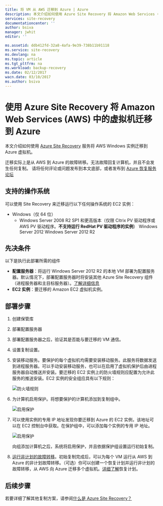 ```yaml
---
title: 将 VM 从 AWS 迁移到 Azure | Azure
description: 本文介绍如何使用 Azure Site Recovery 将 Amazon Web Services (AWS) 中运行的虚拟机迁移到 Azure。
services: site-recovery
documentationcenter: ''
author: bsiva
manager: jwhit
editor: ''

ms.assetid: ddb412fd-32a8-4afa-9e39-738b11b91118
ms.service: site-recovery
ms.devlang: na
ms.topic: article
ms.tgt_pltfrm: na
ms.workload: backup-recovery
ms.date: 02/12/2017
wacn.date: 03/10/2017
ms.author: bsiva
---
```


# 使用 Azure Site Recovery 将 Amazon Web Services (AWS) 中的虚拟机迁移到 Azure

本文介绍如何使用 [Azure Site Recovery](./site-recovery-overview.md) 服务将 AWS Windows 实例迁移到 Azure 虚拟机。

迁移实际上是从 AWS 到 Azure 的故障转移。无法故障回复计算机，并且不会发生任何复制。
请将任何评论或问题发布到本文底部，或者发布到 [Azure 恢复服务论坛](https://social.msdn.microsoft.com/Forums/zh-cn/home?forum=hypervrecovmgr)

## 支持的操作系统

可以使用 Site Recovery 来迁移运行以下任何操作系统的 EC2 实例：

- Windows（仅 64 位）
    - Windows Server 2008 R2 SP1 和更高版本（仅限 Citrix PV 驱动程序或 AWS PV 驱动程序。**不支持运行 RedHat PV 驱动程序的实例**）
    Windows Server 2012 
    Windows Server 2012 R2

## 先决条件
以下是执行此部署所需的组件

* **配置服务器**：将运行 Windows Server 2012 R2 的本地 VM 部署为配置服务器。默认情况下，部署配置服务器时将安装其他 Azure Site Recovery 组件（进程服务器和主目标服务器）。[了解详细信息](./site-recovery-components.md#replicate-vmware-vmsphysical-servers-to-azure)
* **EC2 实例**：要迁移的 Amazon EC2 虚拟机实例。

## 部署步骤

1. 创建保管库
2. 部署配置服务器
3. 部署配置服务器之后，验证其是否能与要迁移的 VM 通信。
4. 设置复制设置。
5. 安装移动服务。要保护的每个虚拟机均需要安装移动服务。此服务将数据发送到进程服务器。可以手动安装移动服务，也可以在启用了虚拟机保护后由进程服务器自动推送并安装。要迁移的 EC2 实例上的防火墙规则应配置为允许此服务的推送安装。EC2 实例的安全组应具有以下规则：

    ![防火墙规则](./media/site-recovery-migrate-aws-to-azure/migrate-firewall.png)

6. 为计算机启用保护。将想要保护的计算机添加到复制组中。

    ![启用保护](./media/site-recovery-migrate-aws-to-azure/migrate-add-machines.png)

7. 可以使用实例的专用 IP 地址发现你要迁移到 Azure 的 EC2 实例，该地址可以在 EC2 控制台中获取。在保护组中，可以添加每个实例的专用 IP 地址。

    ![启用保护](./media/site-recovery-migrate-aws-to-azure/migrate-machine-ip.png)

    向组添加计算机之后，系统将启用保护，并且依据保护组设置运行初始复制。

9. [运行非计划的故障转移](./site-recovery-failover.md#run-an-unplanned-failover)。初始复制完成后，可以为每个 VM 运行从 AWS 到 Azure 的非计划故障转移。（可选）你可以创建一个恢复计划并运行非计划的故障转移，从 AWS 向 Azure 迁移多个虚拟机。[详细了解](./site-recovery-create-recovery-plans.md)恢复计划。

## 后续步骤

若要详细了解其他复制方案，请参阅[什么是 Azure Site Recovery？](./site-recovery-overview.md)

<!---HONumber=Mooncake_0306_2017-->
<!--Update_Description: update overview description-->